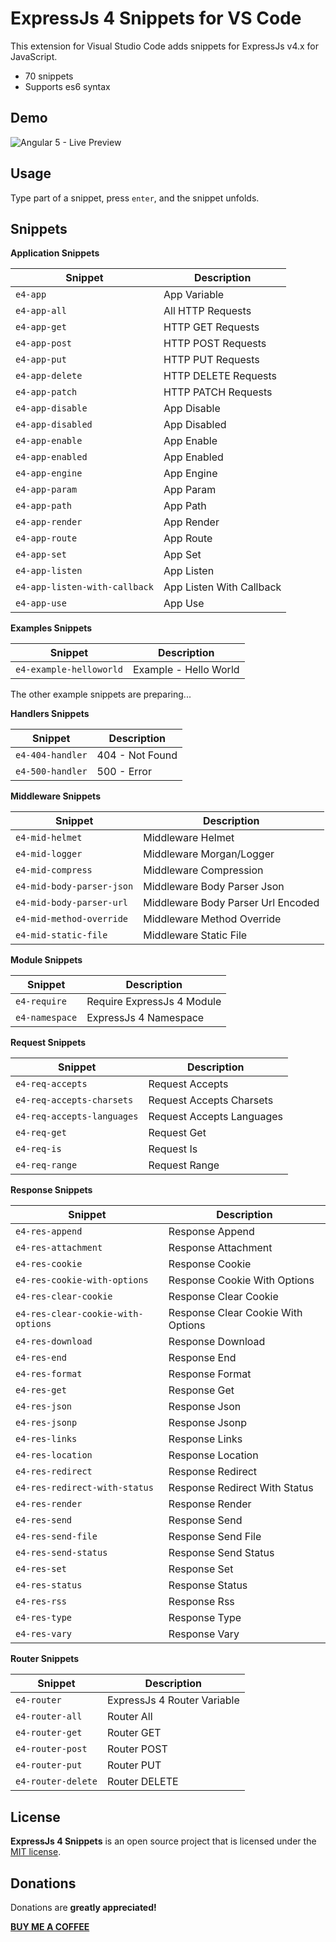 # ExpressJs 4 Snippets for VS Code 

This extension for Visual Studio Code adds snippets for ExpressJs v4.x for JavaScript.
- 70 snippets
- Supports es6 syntax


## Demo
![Angular 5 - Live Preview](https://raw.githubusercontent.com/gurayyarar/expressjs4-snippets/master/images/readme-main.gif)

## Usage
Type part of a snippet, press `enter`, and the snippet unfolds.

## Snippets
**Application Snippets**

|Snippet|Description|
|---|---|
|`e4-app`|App Variable|
|`e4-app-all`|All HTTP Requests|
|`e4-app-get`|HTTP GET Requests|
|`e4-app-post`|HTTP POST Requests|
|`e4-app-put`|HTTP PUT Requests|
|`e4-app-delete`|HTTP DELETE Requests|
|`e4-app-patch`|HTTP PATCH Requests|
|`e4-app-disable`|App Disable|
|`e4-app-disabled`|App Disabled|
|`e4-app-enable`|App Enable|
|`e4-app-enabled`|App Enabled|
|`e4-app-engine`|App Engine|
|`e4-app-param`|App Param|
|`e4-app-path`|App Path|
|`e4-app-render`|App Render|
|`e4-app-route`|App Route|
|`e4-app-set`|App Set|
|`e4-app-listen`|App Listen|
|`e4-app-listen-with-callback`|App Listen With Callback|
|`e4-app-use`|App Use|


**Examples Snippets**

|Snippet|Description|
|---|---|
|`e4-example-helloworld`|Example - Hello World|

The other example snippets are preparing...


**Handlers Snippets**

|Snippet|Description|
|---|---|
|`e4-404-handler`|404 - Not Found|
|`e4-500-handler`|500 - Error|


**Middleware Snippets**

|Snippet|Description|
|---|---|
|`e4-mid-helmet`|Middleware Helmet|
|`e4-mid-logger`|Middleware Morgan/Logger|
|`e4-mid-compress`|Middleware Compression|
|`e4-mid-body-parser-json`|Middleware Body Parser Json|
|`e4-mid-body-parser-url`|Middleware Body Parser Url Encoded|
|`e4-mid-method-override`|Middleware Method Override|
|`e4-mid-static-file`|Middleware Static File|


**Module Snippets**

|Snippet|Description|
|---|---|
|`e4-require`|Require ExpressJs 4 Module|
|`e4-namespace`|ExpressJs 4 Namespace|


**Request Snippets**

|Snippet|Description|
|---|---|
|`e4-req-accepts`|Request Accepts|
|`e4-req-accepts-charsets`|Request Accepts Charsets|
|`e4-req-accepts-languages`|Request Accepts Languages|
|`e4-req-get`|Request Get|
|`e4-req-is`|Request Is|
|`e4-req-range`|Request Range|


**Response Snippets**

|Snippet|Description|
|---|---|
|`e4-res-append`|Response Append|
|`e4-res-attachment`|Response Attachment|
|`e4-res-cookie`|Response Cookie|
|`e4-res-cookie-with-options`|Response Cookie With Options|
|`e4-res-clear-cookie`|Response Clear Cookie|
|`e4-res-clear-cookie-with-options`|Response Clear Cookie With Options|
|`e4-res-download`|Response Download|
|`e4-res-end`|Response End|
|`e4-res-format`|Response Format|
|`e4-res-get`|Response Get|
|`e4-res-json`|Response Json|
|`e4-res-jsonp`|Response Jsonp|
|`e4-res-links`|Response Links|
|`e4-res-location`|Response Location|
|`e4-res-redirect`|Response Redirect|
|`e4-res-redirect-with-status`|Response Redirect With Status|
|`e4-res-render`|Response Render|
|`e4-res-send`|Response Send|
|`e4-res-send-file`|Response Send File|
|`e4-res-send-status`|Response Send Status|
|`e4-res-set`|Response Set|
|`e4-res-status`|Response Status|
|`e4-res-rss`|Response Rss|
|`e4-res-type`|Response Type|
|`e4-res-vary`|Response Vary|


**Router Snippets**

|Snippet|Description|
|---|---|
|`e4-router`|ExpressJs 4 Router Variable|
|`e4-router-all`|Router All|
|`e4-router-get`|Router GET|
|`e4-router-post`|Router POST|
|`e4-router-put`|Router PUT|
|`e4-router-delete`|Router DELETE|

## License
**ExpressJs 4 Snippets** is an open source project that is licensed under the [MIT license](http://opensource.org/licenses/MIT).

## Donations
Donations are **greatly appreciated!**

**[BUY ME A COFFEE](http://bit.ly/2hUD3Bk)**
